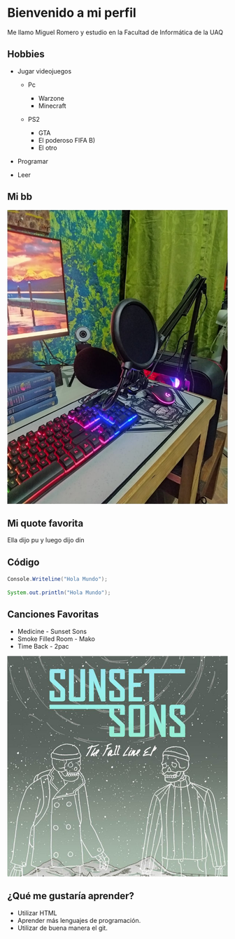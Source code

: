 # Bienvenido a mi perfil

Me llamo Miguel Romero y estudio en la Facultad de Informática de la UAQ 

## Hobbies
- Jugar videojuegos
    - Pc
        - Warzone 
        - Minecraft 

    - PS2 
        - GTA 
        - El poderoso FIFA B)
        - El otro
- Programar 
    
- Leer 

## Mi bb
![Foto de mi bb](Piciosa.jpeg)

## Mi quote favorita
Ella dijo pu y luego dijo din

## Código 

```c#
Console.Writeline("Hola Mundo");
```


```java
System.out.println("Hola Mundo");
```
## Canciones Favoritas 
- Medicine - Sunset Sons
- Smoke Filled Room - Mako 
- Time Back - 2pac

![Sunset Sons](SunsetSons.jpg)

## ¿Qué me gustaría aprender? 
- Utilizar HTML 
- Aprender más lenguajes de programación.
- Utilizar de buena manera el git. 